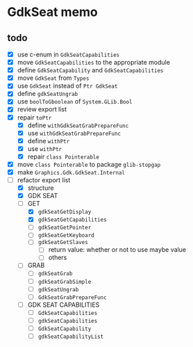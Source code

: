GdkSeat memo
============

todo
----

* [x] use c-enum in `GdkSeatCapabilities`
* [x] move `GdkSeatCapabilities` to the appropriate module
* [x] define `GdkSeatCapability` and `GdkSeatCapabilities`
* [x] move `GdkSeat` from `Types`
* [x] use `GdkSeat` instead of `Ptr GdkSeat`
* [x] define `gdkSeatUngrab`
* [x] use `boolToGboolean` of `System.GLib.Bool`
* [x] review export list
* [x] repair `toPtr`
	+ [x] define `withGdkSeatGrabPrepareFunc`
	+ [x] use `withGdkSeatGrabPrepareFunc`
	+ [x] define `withPtr`
	+ [x] use `withPtr`
	+ [x] repair `class Pointerable`
* [x] move `class Pointerable` to package `glib-stopgap`
* [x] make `Graphics.Gdk.GdkSeat.Internal`
* [ ] refactor export list
	+ [x] structure
	+ [x] GDK SEAT
	+ [ ] GET
		- [x] `gdkSeatGetDisplay`
		- [x] `gdkSeatGetCapabilities`
		- [ ] `gdkSeatGetPointer`
		- [ ] `gdkSeatGetKeyboard`
		- [ ] `gdkSeatGetSlaves`
			* [ ] return value: whether or not to use maybe value
			* [ ] others
	+ [ ] GRAB
		- [ ] `gdkSeatGrab`
		- [ ] `gdkSeatGrabSimple`
		- [ ] `gdkSeatUngrab`
		- [ ] `GdkSeatGrabPrepareFunc`
	+ [ ] GDK SEAT CAPABILITIES
		- [ ] `GdkSeatCapabilities`
		- [ ] `gdkSeatCapabilities`
		- [ ] `GdkSeatCapability`
		- [ ] `gdkSeatCapabilityList`
